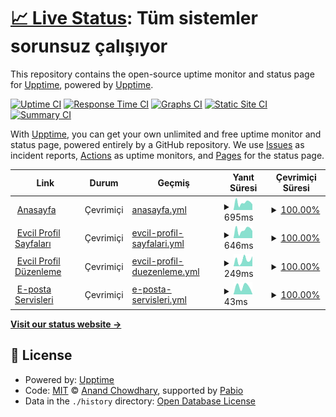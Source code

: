 # [📈 Live Status](https://demo.upptime.js.org): <!--live status--> **Tüm sistemler sorunsuz çalışıyor**

This repository contains the open-source uptime monitor and status page for [Upptime](https://upptime.js.org), powered by [Upptime](https://github.com/upptime/upptime).

[![Uptime CI](https://github.com/seyitacar/evcilimstatus/workflows/Uptime%20CI/badge.svg)](https://github.com/seyitacar/evcilimstatus/actions?query=workflow%3A%22Uptime+CI%22)
[![Response Time CI](https://github.com/seyitacar/evcilimstatus/workflows/Response%20Time%20CI/badge.svg)](https://github.com/seyitacar/evcilimstatus/actions?query=workflow%3A%22Response+Time+CI%22)
[![Graphs CI](https://github.com/seyitacar/evcilimstatus/workflows/Graphs%20CI/badge.svg)](https://github.com/seyitacar/evcilimstatus/actions?query=workflow%3A%22Graphs+CI%22)
[![Static Site CI](https://github.com/seyitacar/evcilimstatus/workflows/Static%20Site%20CI/badge.svg)](https://github.com/seyitacar/evcilimstatus/actions?query=workflow%3A%22Static+Site+CI%22)
[![Summary CI](https://github.com/seyitacar/evcilimstatus/workflows/Summary%20CI/badge.svg)](https://github.com/seyitacar/evcilimstatus/actions?query=workflow%3A%22Summary+CI%22)

With [Upptime](https://upptime.js.org), you can get your own unlimited and free uptime monitor and status page, powered entirely by a GitHub repository. We use [Issues](https://github.com/upptime/upptime/issues) as incident reports, [Actions](https://github.com/seyitacar/evcilimstatus/actions) as uptime monitors, and [Pages](https://demo.upptime.js.org) for the status page.

<!--start: status pages-->
<!-- This summary is generated by Upptime (https://github.com/upptime/upptime) -->
<!-- Do not edit this manually, your changes will be overwritten -->
<!-- prettier-ignore -->
| Link | Durum | Geçmiş | Yanıt Süresi | Çevrimiçi Süresi |
| --- | ------ | ------- | ------------- | ------ |
| <img alt="" src="https://icons.duckduckgo.com/ip3/evcil.im.ico" height="13"> [Anasayfa](https://evcil.im/) | Çevrimiçi | [anasayfa.yml](https://github.com/seyitacar/evcilimstatus/commits/HEAD/history/anasayfa.yml) | <details><summary><img alt="Yanıt süresi grafiği" src="./graphs/anasayfa/response-time-week.png" height="20"> 695ms</summary><br><a href="https://durum.evcil.im/history/anasayfa"><img alt="Yanıt Süresi 695" src="https://img.shields.io/endpoint?url=https%3A%2F%2Fraw.githubusercontent.com%2Fseyitacar%2Fevcilimstatus%2FHEAD%2Fapi%2Fanasayfa%2Fresponse-time.json"></a><br><a href="https://durum.evcil.im/history/anasayfa"><img alt="24 saatlik yanıt süresi 741" src="https://img.shields.io/endpoint?url=https%3A%2F%2Fraw.githubusercontent.com%2Fseyitacar%2Fevcilimstatus%2FHEAD%2Fapi%2Fanasayfa%2Fresponse-time-day.json"></a><br><a href="https://durum.evcil.im/history/anasayfa"><img alt="7 günlük yanıt süresi 695" src="https://img.shields.io/endpoint?url=https%3A%2F%2Fraw.githubusercontent.com%2Fseyitacar%2Fevcilimstatus%2FHEAD%2Fapi%2Fanasayfa%2Fresponse-time-week.json"></a><br><a href="https://durum.evcil.im/history/anasayfa"><img alt="30 günlük yanıt süresi 695" src="https://img.shields.io/endpoint?url=https%3A%2F%2Fraw.githubusercontent.com%2Fseyitacar%2Fevcilimstatus%2FHEAD%2Fapi%2Fanasayfa%2Fresponse-time-month.json"></a><br><a href="https://durum.evcil.im/history/anasayfa"><img alt="1 yıllık yanıt süresi 695" src="https://img.shields.io/endpoint?url=https%3A%2F%2Fraw.githubusercontent.com%2Fseyitacar%2Fevcilimstatus%2FHEAD%2Fapi%2Fanasayfa%2Fresponse-time-year.json"></a></details> | <details><summary><a href="https://durum.evcil.im/history/anasayfa">100.00%</a></summary><a href="https://durum.evcil.im/history/anasayfa"><img alt="Çevrimiçi Süresi 100.00%" src="https://img.shields.io/endpoint?url=https%3A%2F%2Fraw.githubusercontent.com%2Fseyitacar%2Fevcilimstatus%2FHEAD%2Fapi%2Fanasayfa%2Fuptime.json"></a><br><a href="https://durum.evcil.im/history/anasayfa"><img alt="24 saatlik çevrimiçi oranı 100.00%" src="https://img.shields.io/endpoint?url=https%3A%2F%2Fraw.githubusercontent.com%2Fseyitacar%2Fevcilimstatus%2FHEAD%2Fapi%2Fanasayfa%2Fuptime-day.json"></a><br><a href="https://durum.evcil.im/history/anasayfa"><img alt="7 günlük çevrimiçi oranı 100.00%" src="https://img.shields.io/endpoint?url=https%3A%2F%2Fraw.githubusercontent.com%2Fseyitacar%2Fevcilimstatus%2FHEAD%2Fapi%2Fanasayfa%2Fuptime-week.json"></a><br><a href="https://durum.evcil.im/history/anasayfa"><img alt="30 günlük çevrimiçi oranı 100.00%" src="https://img.shields.io/endpoint?url=https%3A%2F%2Fraw.githubusercontent.com%2Fseyitacar%2Fevcilimstatus%2FHEAD%2Fapi%2Fanasayfa%2Fuptime-month.json"></a><br><a href="https://durum.evcil.im/history/anasayfa"><img alt="1 yıllık çevrimiçi oranı 100.00%" src="https://img.shields.io/endpoint?url=https%3A%2F%2Fraw.githubusercontent.com%2Fseyitacar%2Fevcilimstatus%2FHEAD%2Fapi%2Fanasayfa%2Fuptime-year.json"></a></details>
| <img alt="" src="https://icons.duckduckgo.com/ip3/ben.evcil.im.ico" height="13"> [Evcil Profil Sayfaları](https://ben.evcil.im/varsayilan/) | Çevrimiçi | [evcil-profil-sayfalari.yml](https://github.com/seyitacar/evcilimstatus/commits/HEAD/history/evcil-profil-sayfalari.yml) | <details><summary><img alt="Yanıt süresi grafiği" src="./graphs/evcil-profil-sayfalari/response-time-week.png" height="20"> 646ms</summary><br><a href="https://durum.evcil.im/history/evcil-profil-sayfalari"><img alt="Yanıt Süresi 646" src="https://img.shields.io/endpoint?url=https%3A%2F%2Fraw.githubusercontent.com%2Fseyitacar%2Fevcilimstatus%2FHEAD%2Fapi%2Fevcil-profil-sayfalari%2Fresponse-time.json"></a><br><a href="https://durum.evcil.im/history/evcil-profil-sayfalari"><img alt="24 saatlik yanıt süresi 756" src="https://img.shields.io/endpoint?url=https%3A%2F%2Fraw.githubusercontent.com%2Fseyitacar%2Fevcilimstatus%2FHEAD%2Fapi%2Fevcil-profil-sayfalari%2Fresponse-time-day.json"></a><br><a href="https://durum.evcil.im/history/evcil-profil-sayfalari"><img alt="7 günlük yanıt süresi 646" src="https://img.shields.io/endpoint?url=https%3A%2F%2Fraw.githubusercontent.com%2Fseyitacar%2Fevcilimstatus%2FHEAD%2Fapi%2Fevcil-profil-sayfalari%2Fresponse-time-week.json"></a><br><a href="https://durum.evcil.im/history/evcil-profil-sayfalari"><img alt="30 günlük yanıt süresi 646" src="https://img.shields.io/endpoint?url=https%3A%2F%2Fraw.githubusercontent.com%2Fseyitacar%2Fevcilimstatus%2FHEAD%2Fapi%2Fevcil-profil-sayfalari%2Fresponse-time-month.json"></a><br><a href="https://durum.evcil.im/history/evcil-profil-sayfalari"><img alt="1 yıllık yanıt süresi 646" src="https://img.shields.io/endpoint?url=https%3A%2F%2Fraw.githubusercontent.com%2Fseyitacar%2Fevcilimstatus%2FHEAD%2Fapi%2Fevcil-profil-sayfalari%2Fresponse-time-year.json"></a></details> | <details><summary><a href="https://durum.evcil.im/history/evcil-profil-sayfalari">100.00%</a></summary><a href="https://durum.evcil.im/history/evcil-profil-sayfalari"><img alt="Çevrimiçi Süresi 100.00%" src="https://img.shields.io/endpoint?url=https%3A%2F%2Fraw.githubusercontent.com%2Fseyitacar%2Fevcilimstatus%2FHEAD%2Fapi%2Fevcil-profil-sayfalari%2Fuptime.json"></a><br><a href="https://durum.evcil.im/history/evcil-profil-sayfalari"><img alt="24 saatlik çevrimiçi oranı 100.00%" src="https://img.shields.io/endpoint?url=https%3A%2F%2Fraw.githubusercontent.com%2Fseyitacar%2Fevcilimstatus%2FHEAD%2Fapi%2Fevcil-profil-sayfalari%2Fuptime-day.json"></a><br><a href="https://durum.evcil.im/history/evcil-profil-sayfalari"><img alt="7 günlük çevrimiçi oranı 100.00%" src="https://img.shields.io/endpoint?url=https%3A%2F%2Fraw.githubusercontent.com%2Fseyitacar%2Fevcilimstatus%2FHEAD%2Fapi%2Fevcil-profil-sayfalari%2Fuptime-week.json"></a><br><a href="https://durum.evcil.im/history/evcil-profil-sayfalari"><img alt="30 günlük çevrimiçi oranı 100.00%" src="https://img.shields.io/endpoint?url=https%3A%2F%2Fraw.githubusercontent.com%2Fseyitacar%2Fevcilimstatus%2FHEAD%2Fapi%2Fevcil-profil-sayfalari%2Fuptime-month.json"></a><br><a href="https://durum.evcil.im/history/evcil-profil-sayfalari"><img alt="1 yıllık çevrimiçi oranı 100.00%" src="https://img.shields.io/endpoint?url=https%3A%2F%2Fraw.githubusercontent.com%2Fseyitacar%2Fevcilimstatus%2FHEAD%2Fapi%2Fevcil-profil-sayfalari%2Fuptime-year.json"></a></details>
| <img alt="" src="https://icons.duckduckgo.com/ip3/ben.evcil.im.ico" height="13"> [Evcil Profil Düzenleme](https://ben.evcil.im/login) | Çevrimiçi | [evcil-profil-duezenleme.yml](https://github.com/seyitacar/evcilimstatus/commits/HEAD/history/evcil-profil-duezenleme.yml) | <details><summary><img alt="Yanıt süresi grafiği" src="./graphs/evcil-profil-duezenleme/response-time-week.png" height="20"> 249ms</summary><br><a href="https://durum.evcil.im/history/evcil-profil-duezenleme"><img alt="Yanıt Süresi 249" src="https://img.shields.io/endpoint?url=https%3A%2F%2Fraw.githubusercontent.com%2Fseyitacar%2Fevcilimstatus%2FHEAD%2Fapi%2Fevcil-profil-duezenleme%2Fresponse-time.json"></a><br><a href="https://durum.evcil.im/history/evcil-profil-duezenleme"><img alt="24 saatlik yanıt süresi 261" src="https://img.shields.io/endpoint?url=https%3A%2F%2Fraw.githubusercontent.com%2Fseyitacar%2Fevcilimstatus%2FHEAD%2Fapi%2Fevcil-profil-duezenleme%2Fresponse-time-day.json"></a><br><a href="https://durum.evcil.im/history/evcil-profil-duezenleme"><img alt="7 günlük yanıt süresi 249" src="https://img.shields.io/endpoint?url=https%3A%2F%2Fraw.githubusercontent.com%2Fseyitacar%2Fevcilimstatus%2FHEAD%2Fapi%2Fevcil-profil-duezenleme%2Fresponse-time-week.json"></a><br><a href="https://durum.evcil.im/history/evcil-profil-duezenleme"><img alt="30 günlük yanıt süresi 249" src="https://img.shields.io/endpoint?url=https%3A%2F%2Fraw.githubusercontent.com%2Fseyitacar%2Fevcilimstatus%2FHEAD%2Fapi%2Fevcil-profil-duezenleme%2Fresponse-time-month.json"></a><br><a href="https://durum.evcil.im/history/evcil-profil-duezenleme"><img alt="1 yıllık yanıt süresi 249" src="https://img.shields.io/endpoint?url=https%3A%2F%2Fraw.githubusercontent.com%2Fseyitacar%2Fevcilimstatus%2FHEAD%2Fapi%2Fevcil-profil-duezenleme%2Fresponse-time-year.json"></a></details> | <details><summary><a href="https://durum.evcil.im/history/evcil-profil-duezenleme">100.00%</a></summary><a href="https://durum.evcil.im/history/evcil-profil-duezenleme"><img alt="Çevrimiçi Süresi 100.00%" src="https://img.shields.io/endpoint?url=https%3A%2F%2Fraw.githubusercontent.com%2Fseyitacar%2Fevcilimstatus%2FHEAD%2Fapi%2Fevcil-profil-duezenleme%2Fuptime.json"></a><br><a href="https://durum.evcil.im/history/evcil-profil-duezenleme"><img alt="24 saatlik çevrimiçi oranı 100.00%" src="https://img.shields.io/endpoint?url=https%3A%2F%2Fraw.githubusercontent.com%2Fseyitacar%2Fevcilimstatus%2FHEAD%2Fapi%2Fevcil-profil-duezenleme%2Fuptime-day.json"></a><br><a href="https://durum.evcil.im/history/evcil-profil-duezenleme"><img alt="7 günlük çevrimiçi oranı 100.00%" src="https://img.shields.io/endpoint?url=https%3A%2F%2Fraw.githubusercontent.com%2Fseyitacar%2Fevcilimstatus%2FHEAD%2Fapi%2Fevcil-profil-duezenleme%2Fuptime-week.json"></a><br><a href="https://durum.evcil.im/history/evcil-profil-duezenleme"><img alt="30 günlük çevrimiçi oranı 100.00%" src="https://img.shields.io/endpoint?url=https%3A%2F%2Fraw.githubusercontent.com%2Fseyitacar%2Fevcilimstatus%2FHEAD%2Fapi%2Fevcil-profil-duezenleme%2Fuptime-month.json"></a><br><a href="https://durum.evcil.im/history/evcil-profil-duezenleme"><img alt="1 yıllık çevrimiçi oranı 100.00%" src="https://img.shields.io/endpoint?url=https%3A%2F%2Fraw.githubusercontent.com%2Fseyitacar%2Fevcilimstatus%2FHEAD%2Fapi%2Fevcil-profil-duezenleme%2Fuptime-year.json"></a></details>
| <img alt="" src="https://icons.duckduckgo.com/ip3/null.ico" height="13"> [E-posta Servisleri](witcher.mxrouting.net) | Çevrimiçi | [e-posta-servisleri.yml](https://github.com/seyitacar/evcilimstatus/commits/HEAD/history/e-posta-servisleri.yml) | <details><summary><img alt="Yanıt süresi grafiği" src="./graphs/e-posta-servisleri/response-time-week.png" height="20"> 43ms</summary><br><a href="https://durum.evcil.im/history/e-posta-servisleri"><img alt="Yanıt Süresi 43" src="https://img.shields.io/endpoint?url=https%3A%2F%2Fraw.githubusercontent.com%2Fseyitacar%2Fevcilimstatus%2FHEAD%2Fapi%2Fe-posta-servisleri%2Fresponse-time.json"></a><br><a href="https://durum.evcil.im/history/e-posta-servisleri"><img alt="24 saatlik yanıt süresi 42" src="https://img.shields.io/endpoint?url=https%3A%2F%2Fraw.githubusercontent.com%2Fseyitacar%2Fevcilimstatus%2FHEAD%2Fapi%2Fe-posta-servisleri%2Fresponse-time-day.json"></a><br><a href="https://durum.evcil.im/history/e-posta-servisleri"><img alt="7 günlük yanıt süresi 43" src="https://img.shields.io/endpoint?url=https%3A%2F%2Fraw.githubusercontent.com%2Fseyitacar%2Fevcilimstatus%2FHEAD%2Fapi%2Fe-posta-servisleri%2Fresponse-time-week.json"></a><br><a href="https://durum.evcil.im/history/e-posta-servisleri"><img alt="30 günlük yanıt süresi 43" src="https://img.shields.io/endpoint?url=https%3A%2F%2Fraw.githubusercontent.com%2Fseyitacar%2Fevcilimstatus%2FHEAD%2Fapi%2Fe-posta-servisleri%2Fresponse-time-month.json"></a><br><a href="https://durum.evcil.im/history/e-posta-servisleri"><img alt="1 yıllık yanıt süresi 43" src="https://img.shields.io/endpoint?url=https%3A%2F%2Fraw.githubusercontent.com%2Fseyitacar%2Fevcilimstatus%2FHEAD%2Fapi%2Fe-posta-servisleri%2Fresponse-time-year.json"></a></details> | <details><summary><a href="https://durum.evcil.im/history/e-posta-servisleri">100.00%</a></summary><a href="https://durum.evcil.im/history/e-posta-servisleri"><img alt="Çevrimiçi Süresi 100.00%" src="https://img.shields.io/endpoint?url=https%3A%2F%2Fraw.githubusercontent.com%2Fseyitacar%2Fevcilimstatus%2FHEAD%2Fapi%2Fe-posta-servisleri%2Fuptime.json"></a><br><a href="https://durum.evcil.im/history/e-posta-servisleri"><img alt="24 saatlik çevrimiçi oranı 100.00%" src="https://img.shields.io/endpoint?url=https%3A%2F%2Fraw.githubusercontent.com%2Fseyitacar%2Fevcilimstatus%2FHEAD%2Fapi%2Fe-posta-servisleri%2Fuptime-day.json"></a><br><a href="https://durum.evcil.im/history/e-posta-servisleri"><img alt="7 günlük çevrimiçi oranı 100.00%" src="https://img.shields.io/endpoint?url=https%3A%2F%2Fraw.githubusercontent.com%2Fseyitacar%2Fevcilimstatus%2FHEAD%2Fapi%2Fe-posta-servisleri%2Fuptime-week.json"></a><br><a href="https://durum.evcil.im/history/e-posta-servisleri"><img alt="30 günlük çevrimiçi oranı 100.00%" src="https://img.shields.io/endpoint?url=https%3A%2F%2Fraw.githubusercontent.com%2Fseyitacar%2Fevcilimstatus%2FHEAD%2Fapi%2Fe-posta-servisleri%2Fuptime-month.json"></a><br><a href="https://durum.evcil.im/history/e-posta-servisleri"><img alt="1 yıllık çevrimiçi oranı 100.00%" src="https://img.shields.io/endpoint?url=https%3A%2F%2Fraw.githubusercontent.com%2Fseyitacar%2Fevcilimstatus%2FHEAD%2Fapi%2Fe-posta-servisleri%2Fuptime-year.json"></a></details>

<!--end: status pages-->

[**Visit our status website →**](https://demo.upptime.js.org)

## 📄 License

- Powered by: [Upptime](https://github.com/upptime/upptime)
- Code: [MIT](./LICENSE) © [Anand Chowdhary](https://anandchowdhary.com), supported by [Pabio](https://pabio.com)
- Data in the `./history` directory: [Open Database License](https://opendatacommons.org/licenses/odbl/1-0/)
